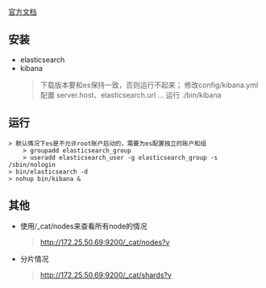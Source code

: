 [官方文档](https://www.elastic.co/guide/cn/elasticsearch/guide/current/getting-started.html)
## 安装
- elasticsearch
- kibana
    > 下载版本要和es保持一致，否则运行不起来；
    > 修改config/kibana.yml配置 server.host、elasticsearch.url ...
    > 运行 ./bin/kibana  

## 运行
    > 默认情况下es是不允许root账户启动的，需要为es配置独立的账户和组
        > groupadd elasticsearch_group
        > useradd elasticsearch_user -g elasticsearch_group -s /sbin/nologin
    > bin/elasticsearch -d 
    > nohup bin/kibana &
## 其他
- 使用/_cat/nodes来查看所有node的情况
    > http://172.25.50.69:9200/_cat/nodes?v
- 分片情况
    > http://172.25.50.69:9200/_cat/shards?v
